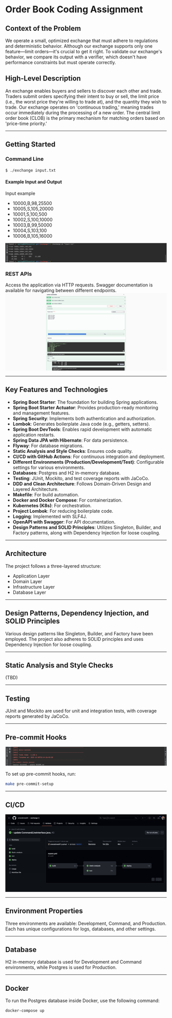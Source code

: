 # Order Book Coding Assignment

## Context of the Problem

We operate a small, optimized exchange that must adhere to regulations and deterministic behavior. Although our exchange supports only one feature—limit orders—it's crucial to get it right. To validate our exchange's behavior, we compare its output with a verifier, which doesn't have performance constraints but must operate correctly.

## High-Level Description

An exchange enables buyers and sellers to discover each other and trade. Traders submit orders specifying their intent to buy or sell, the limit price (i.e., the worst price they're willing to trade at), and the quantity they wish to trade. Our exchange operates on 'continuous trading,' meaning trades occur immediately during the processing of a new order. The central limit order book (CLOB) is the primary mechanism for matching orders based on 'price-time priority.'

---

## Getting Started

### Command Line

```bash
$ ./exchange input.txt
```

#### Example Input and Output
Input example
* 10000,B,98,25500
* 10005,S,105,20000
* 10001,S,100,500
* 10002,S,100,10000
* 10003,B,99,50000
* 10004,S,103,100
* 10006,B,105,16000

![CMD output example](README/cmd_example.png)


### REST APIs

Access the application via HTTP requests. Swagger documentation is available for navigating between different endpoints.
![Swagger OPEN API](README/swagger.jpeg)

---

## Key Features and Technologies

- **Spring Boot Starter**: The foundation for building Spring applications.
- **Spring Boot Starter Actuator**: Provides production-ready monitoring and management features.
- **Spring Security**: Implements both authentication and authorization.
- **Lombok**: Generates boilerplate Java code (e.g., getters, setters).
- **Spring Boot DevTools**: Enables rapid development with automatic application restarts.
- **Spring Data JPA with Hibernate**: For data persistence.
- **Flyway**: For database migrations.
- **Static Analysis and Style Checks**: Ensures code quality.
- **CI/CD with GitHub Actions**: For continuous integration and deployment.
- **Different Environments (Production/Development/Test)**: Configurable settings for various environments.
- **Databases**: Postgres and H2 in-memory database.
- **Testing**: JUnit, Mockito, and test coverage reports with JaCoCo.
- **DDD and Clean Architecture**: Follows Domain-Driven Design and Layered Architecture.
- **Makefile**: For build automation.
- **Docker and Docker Compose**: For containerization.
- **Kubernetes (K8s)**: For orchestration.
- **Project Lombok**: For reducing boilerplate code.
- **Logging**: Implemented with SLF4J.
- **OpenAPI with Swagger**: For API documentation.
- **Design Patterns and SOLID Principles**: Utilizes Singleton, Builder, and Factory patterns, along with Dependency Injection for loose coupling.

---

## Architecture

The project follows a three-layered structure:
- Application Layer
- Domain Layer
- Infrastructure Layer
- Database Layer

---

## Design Patterns, Dependency Injection, and SOLID Principles

Various design patterns like Singleton, Builder, and Factory have been employed. The project also adheres to SOLID principles and uses Dependency Injection for loose coupling.

---

## Static Analysis and Style Checks

(TBD)

---

## Testing

JUnit and Mockito are used for unit and integration tests, with coverage reports generated by JaCoCo.

---

## Pre-commit Hooks

![Pre commit hooks](README/pre-commit.png)

To set up pre-commit hooks, run:

```bash
make pre-commit-setup
```

---

## CI/CD

![CI CD workflow](README/CI_CD.jpeg)


---

## Environment Properties

Three environments are available: Development, Command, and Production. Each has unique configurations for logs, databases, and other settings.

---

## Database

H2 in-memory database is used for Development and Command environments, while Postgres is used for Production.

---

## Docker

To run the Postgres database inside Docker, use the following command:

```bash
docker-compose up

